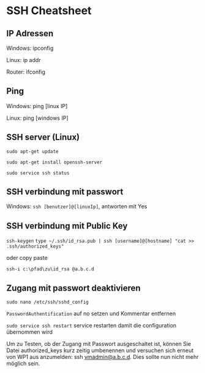 # SSH Cheatsheet


IP Adressen
----------------
Windows: ipconfig

Linux: ip addr

Router: ifconfig

Ping
----------------
Windows: ping [linux IP]

Linux: ping [windows IP]

SSH server (Linux)
----------------
`sudo apt-get update`

`sudo apt-get install openssh-server`

`sudo service ssh status`


SSH verbindung mit passwort
----------------
Windows: `ssh [benutzer]@[linuxIp]`, antworten mit Yes

SSH verbindung mit Public Key
----------------
`ssh-keygen`
`type ~/.ssh/id_rsa.pub | ssh [username]@[hostname] "cat >> .ssh/authorized_keys"`

oder copy paste 

`ssh-i c:\pfad\zu\id_rsa @a.b.c.d`

Zugang mit passwort deaktivieren
----------------
`sudo nano /etc/ssh/sshd_config`

`PasswordAuthentification` auf no setzen und Kommentar entfernen

`sudo service ssh restart` service restarten damit die configuration übernommen wird

Um zu Testen, ob der Zugang mit Passwort ausgeschaltet ist, können Sie Datei authorized_keys kurz zeitig umbenennen und versuchen sich erneut von WP1 aus anzumelden: ssh vmadmin@a.b.c.d. Dies sollte nun nicht mehr möglich sein.